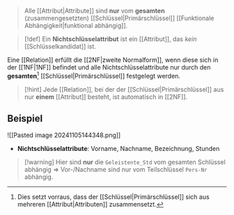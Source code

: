 > Alle [[Attribut|Attribute]] sind **nur** vom **gesamten** (zusammengesetzten) [[Schlüssel|Primärschlüssel]] [[Funktionale Abhängigkeit|funktional abhängig]].

> [!def] Ein **Nichtschlüsselattribut** ist ein [[Attribut]], das _kein_ [[Schlüsselkandidat]] ist.

Eine [[Relation]] erfüllt die [[2NF|zweite Normalform]], wenn diese sich in der [[1NF|1NF]] befindet und alle Nichtschlüsselattribute nur durch den **gesamten**[^1] [[Schlüssel|Primärschlüssel]] festgelegt werden.

> [!hint] Jede [[Relation]], bei der der [[Schlüssel|Primärschlüssel]] aus nur **einem** [[Attribut]] besteht, ist automatisch in [[2NF]].

## Beispiel
![[Pasted image 20241105144348.png]]

- **Nichtschlüsselattribute**: Vorname, Nachname, Bezeichnung, Stunden

> [!warning] Hier sind **nur** die `Geleistente_Std` vom gesamten Schlüssel abhängig => Vor-/Nachname sind nur vom Teilschlüssel `Pers-Nr` abhängig.



[^1]: Dies setzt vorraus, dass der [[Schlüssel|Primärschlüssel]] sich aus mehreren [[Attribut|Attributen]] zusammensetzt.
